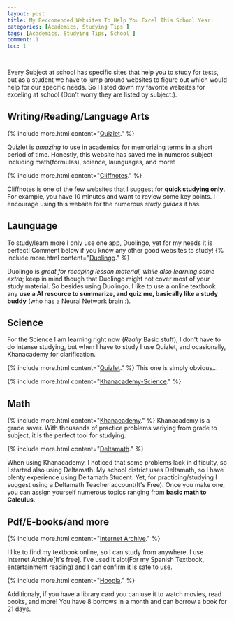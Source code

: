 ```yaml
---
layout: post
title: My Reccomended Websites To Help You Excel This School Year!
categories: [Academics, Studying Tips ]
tags: [Academics, Studying Tips, School ]
comment: 1
toc: 1

---
```

Every Subject at school has specific sites that 
help you to study for tests, but as a student we 
have to jump around websites to figure out which 
would help  for our specific needs. So I listed down 
my favorite websites for exceling at school
(Don't worry they are listed by subject:). 

## Writing/Reading/Language Arts
{% include more.html content="[Quizlet](https://quizlet.com/latest)." %}

Quizlet is *amazing* to use in academics for memorizing terms in a short period of time. Honestly, this website has saved me in numeros subject including math(formulas), science, launguages, and more!

{% include more.html content="[Cliffnotes](https://www.cliffsnotes.com/study-guides)." %}

Cliffnotes is one of the few websites that I suggest for **quick studying only**. For example, you have 10 minutes and want to review some key points. I encourage using this website for the numerous *study guides* it has.

## Launguage
To study/learn more I only use one app, Duolingo, yet for my needs it is perfect! Comment below if you know any other good websites to study!
{% include more.html content="[Duolingo](https://www.duolingo.com/)." %}

Duolingo is *great for recaping lesson material, while also learning some extra*; keep in mind though that Duolingo might not cover most of your study material. So besides using Duolingo, I like to use a online textbook any **use a AI resource to summarize, and quiz me, basically like a study buddy** (who has a Neural Network brain :). 

## Science

For the Science I am learning right now (*Really* Basic stuff), I don't have to do intense studying, but when I have to study I use Quizlet, and ocasionally, Khanacademy for clarification.

{% include more.html content="[Quizlet](https://quizlet.com/latest)." %}
This one is simply obvious...

{% include more.html content="[Khanacademy-Science](https://www.khanacademy.org/science)." %}


## Math

{% include more.html content="[Khanacademy](https://www.khanacademy.org/math)." %}
Khanacademy is a grade saver. With thousands of practice problems variying from grade to subject, it is the perfect tool for studying.

{% include more.html content="[Deltamath](https://www.deltamath.com/teachers-schools)." %}

When using Khanacademy, I noticed that some problems lack in dificulty, so I started also using Deltamath. My school district uses Deltamath, so I have plenty experience using Deltamath Student. Yet, for practicing/studying I suggest using a Deltamath Teacher account(It's Free). Once you make one, you can assign yourself numerous topics ranging from **basic math to Calculus**. 



## Pdf/E-books/and more

{% include more.html content="[Internet Archive]( https://archive.org/)." %}

 I like to find my textbook online, so I can study from anywhere. I use Internet Archive[It's free]. I've used it alot(For my Spanish Textbook, entertainment reading) and I can confirm it is safe to use.

 {% include more.html content="[Hoopla](https://www.hoopladigital.com/)." %}

  Additionaly, if you have a library card you can use it to watch movies, read books, and more! You have 8 borrows in a month and can borrow a book for 21 days.


